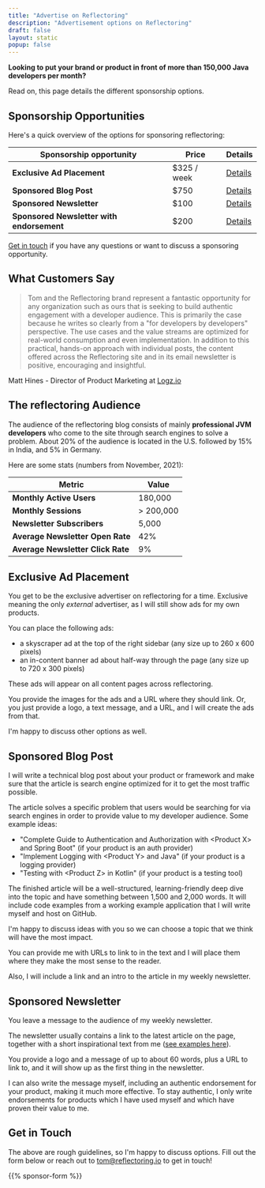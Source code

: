 ```yaml
---
title: "Advertise on Reflectoring"
description: "Advertisement options on Reflectoring"
draft: false
layout: static
popup: false
---
```


**Looking to put your brand or product in front of more than 150,000 Java developers per month?** 

Read on, this page details the different sponsorship options.

## Sponsorship Opportunities

Here's a quick overview of the options for sponsoring reflectoring:

| Sponsorship opportunity                   | Price       | Details |
|-------------------------------------------|-------------|------------------------------------|
| **Exclusive Ad Placement**                | $325 / week | [Details](/advertise/#exclusive-ad-placement) |
| **Sponsored Blog Post**                   | $750        |  [Details](/advertise/#sponsored-blog-post) |
| **Sponsored Newsletter**                  | $100        | [Details](/advertise/#sponsored-newsletter) |
| **Sponsored Newsletter with endorsement** | $200        | [Details](/advertise/#sponsored-newsletter) |

[Get in touch](/advertise/#get-in-touch) if you have any questions or want to discuss a sponsoring opportunity.

## What Customers Say

> Tom and the Reflectoring brand represent a fantastic opportunity for any organization such as ours that is seeking to build authentic engagement with a developer audience. This is primarily the case because he writes so clearly from a "for developers by developers" perspective. The use cases and the value streams are optimized for real-world consumption and even implementation. In addition to this practical, hands-on approach with individual posts, the content offered across the Reflectoring site and in its email newsletter is positive, encouraging and insightful.

Matt Hines - Director of Product Marketing at [Logz.io](https://logz.io)

## The reflectoring Audience

The audience of the reflectoring blog consists of mainly **professional JVM developers** who come to the site through search engines to solve a problem. About 20% of the audience is located in the U.S. followed by 15% in India, and 5% in Germany.

Here are some stats (numbers from November, 2021):

| Metric                             | Value     
|------------------------------------|-----------|
| **Monthly Active Users**           | 180,000   |
| **Monthly Sessions**           | > 200,000 |
| **Newsletter Subscribers**           | 5,000     |
| **Average Newsletter Open Rate**           | 42%       |
| **Average Newsletter Click Rate**           | 9%        |

## Exclusive Ad Placement

You get to be the exclusive advertiser on reflectoring for a time. Exclusive meaning the only *external* advertiser, as I will still show ads for my own products.

You can place the following ads:

* a skyscraper ad at the top of the right sidebar (any size up to 260 x 600 pixels)
* an in-content banner ad about half-way through the page (any size up to 720 x 300 pixels)

These ads will appear on all content pages across reflectoring.

You provide the images for the ads and a URL where they should link. Or, you just provide a logo, a text message, and a URL, and I will create the ads from that.

I'm happy to discuss other options as well.

## Sponsored Blog Post

I will write a technical blog post about your product or framework and make sure that the article is search engine optimized for it to get the most traffic possible.

The article solves a specific problem that users would be searching for via search engines in order to provide value to my developer audience. Some example ideas:

* "Complete Guide to Authentication and Authorization with &lt;Product X&gt; and Spring Boot" (if your product is an auth provider)
* "Implement Logging with &lt;Product Y&gt; and Java" (if your product is a logging provider)
* "Testing with &lt;Product Z&gt; in Kotlin" (if your product is a testing tool)

The finished article will be a well-structured, learning-friendly deep dive into the topic and have something between 1,500 and 2,000 words. It will include code examples from a working example application that I will write myself and host on GitHub.

I'm happy to discuss ideas with you so we can choose a topic that we think will have the most impact.

You can provide me with URLs to link to in the text and I will place them where they make the most sense to the reader.

Also, I will include a link and an intro to the article in my weekly newsletter.

## Sponsored Newsletter

You leave a message to the audience of my weekly newsletter.

The newsletter usually contains a link to the latest article on the page, together with a short inspirational text from me ([see examples here](/simplify)).

You provide a logo and a message of up to about 60 words, plus a URL to link to, and it will show up as the first thing in the newsletter.

I can also write the message myself, including an authentic endorsement for your product, making it much more effective. To stay authentic, I only write endorsements for products which I have used myself and which have proven their value to me.

## Get in Touch

The above are rough guidelines, so I'm happy to discuss options. Fill out the form below or reach out to [tom@reflectoring.io](mailto:tom@reflectoring.io) to get in touch!

{{% sponsor-form %}}
